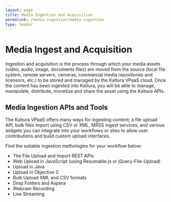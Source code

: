 ```yaml
---
layout: page
title: Media Ingestion and Acquisition
permalink: /media-ingestion/media-ingestion
type: header
---
```


# Media Ingest and Acquisition
Ingestion and acquisition is the process through which your media assets (video, audio, image, documents files) are moved from the source (local file system, remote servers, cameras, commercial media repositories and licensors, etc.) to be stored and managed by the Kaltura VPaaS cloud. Once the content has been ingested into Kaltura, you will be able to manage, manipulate, distribute, monetize and share the asset using the Kaltura APIs.

## Media Ingestion APIs and Tools
The Kaltura VPaaS offers many ways for ingesting content; a file upload API, bulk files import using CSV or XML, MRSS ingest services, and various widgets you can integrate into your workflows or sites to allow user contributions and build custom upload interfaces.

Find the sutiable ingestion methologies for your workflow below:

* The File Upload and Import REST APIs
 * Web Upload in JavaScript (using Resumable.js or jQuery-File-Upload)
 * Upload in Java
 * Upload in Objective C
* Bulk Upload XML and CSV formats
* Drop Folders and Aspera
* Webcam Recording
* Live Streaming

